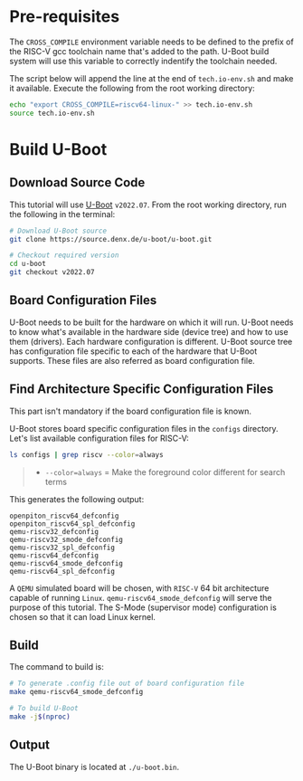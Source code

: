 # Pre-requisites

The `CROSS_COMPILE` environment variable needs to be defined to the prefix of the RISC-V gcc toolchain name that's added to the path. U-Boot build system will use this variable to correctly indentify the toolchain needed.

The script below will append the line at the end of `tech.io-env.sh` and make it available. Execute the following from the root working directory:

``` bash
echo "export CROSS_COMPILE=riscv64-linux-" >> tech.io-env.sh
source tech.io-env.sh
```

# Build U-Boot

## Download Source Code

This tutorial will use [U-Boot](https://www.denx.de/wiki/U-Boot) `v2022.07`. From the root working directory, run the following in the terminal:

``` bash
# Download U-Boot source
git clone https://source.denx.de/u-boot/u-boot.git

# Checkout required version
cd u-boot
git checkout v2022.07
```

## Board Configuration Files

U-Boot needs to be built for the hardware on which it will run. U-Boot needs to know what's available in the hardware side (device tree) and how to use them (drivers). Each hardware configuration is different. U-Boot source tree has configuration file specific to each of the hardware that U-Boot supports. These files are also referred as board configuration file.

## Find Architecture Specific Configuration Files

This part isn't mandatory if the board configuration file is known.

U-Boot stores board specific configuration files in the `configs` directory. Let's list available configuration files for RISC-V:
``` bash
ls configs | grep riscv --color=always
```
> - `--color=always` = Make the foreground color different for search terms

This generates the following output:
```
openpiton_riscv64_defconfig
openpiton_riscv64_spl_defconfig
qemu-riscv32_defconfig
qemu-riscv32_smode_defconfig
qemu-riscv32_spl_defconfig
qemu-riscv64_defconfig
qemu-riscv64_smode_defconfig
qemu-riscv64_spl_defconfig
```

A `QEMU` simulated board will be chosen, with `RISC-V` 64 bit architecture capable of running `Linux`. `qemu-riscv64_smode_defconfig` will serve the purpose of this tutorial. The S-Mode (supervisor mode) configuration is chosen so that it can load Linux kernel.

## Build

The command to build is:
``` bash
# To generate .config file out of board configuration file
make qemu-riscv64_smode_defconfig

# To build U-Boot
make -j$(nproc)
```

## Output
The U-Boot binary is located at `./u-boot.bin`.
